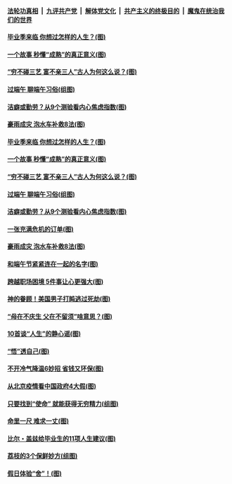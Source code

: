 

####  [法轮功真相](../../../../basic/blob/master/README.md?t=06252202) &nbsp;|&nbsp; [九评共产党](../../../../9ping.md/blob/master/README.md?t=06252202) &nbsp;|&nbsp; [解体党文化](../../../../jtdwh.md/blob/master/README.md?t=06252202)  &nbsp;|&nbsp; [共产主义的终极目的](../../../../gczydzjmd.md/blob/master/README.md?t=06252202) &nbsp;|&nbsp; [魔鬼在统治我们的世界](../../../../mgztzwmdsj.md/blob/master/README.md?t=06252202) 

#### [毕业季来临 你想过怎样的人生？(图)](../pages/p8/937661.md?t=06252202) 

#### [一个故事 秒懂“成熟”的真正意义(图)](../pages/p8/936405.md?t=06252202) 

#### [“穷不碰三艺 富不亲三人”古人为何这么说？(图)](../pages/p8/937602.md?t=06252202) 

#### [过端午 聊端午习俗(组图)](../pages/p8/937246.md?t=06252202) 

#### [洁癖或勤劳？从9个测验看内心焦虑指数(图)](../pages/p8/937558.md?t=06252202) 

#### [豪雨成灾 泡水车补救8法(图)](../pages/p8/937526.md?t=06252202) 

#### [毕业季来临 你想过怎样的人生？(图)](../pages/p8/937661.md?t=06252202) 

#### [一个故事 秒懂“成熟”的真正意义(图)](../pages/p8/936405.md?t=06252202) 

#### [“穷不碰三艺 富不亲三人”古人为何这么说？(图)](../pages/p8/937602.md?t=06252202) 

#### [过端午 聊端午习俗(组图)](../pages/p8/937246.md?t=06252202) 

#### [洁癖或勤劳？从9个测验看内心焦虑指数(图)](../pages/p8/937558.md?t=06252202) 

#### [一张充满危机的订单(图)](../pages/p8/936981.md?t=06252202) 

#### [豪雨成灾 泡水车补救8法(图)](../pages/p8/937526.md?t=06252202) 

#### [和端午节紧紧连在一起的名字(图)](../pages/p8/937448.md?t=06252202) 

#### [跨越职场困境 5件事让心更强大(图)](../pages/p8/937375.md?t=06252202) 

#### [神的眷顾！美国男子打盹逃过死劫(图)](../pages/p8/936985.md?t=06252202) 

#### [“母在不庆生 父在不留须”啥意思？(图)](../pages/p8/937234.md?t=06252202) 

#### [10首谈“人生”的静心谣(图)](../pages/p8/936965.md?t=06252202) 

#### [“悟”透自己(图)](../pages/p8/936972.md?t=06252202) 

#### [不开冷气降温6妙招 省钱又环保(图)](../pages/p8/937329.md?t=06252202) 

#### [从北京疫情看中国政府4大假(图)](../pages/p8/937196.md?t=06252202) 

#### [只要找到“使命” 就能获得无穷精力(组图)](../pages/p8/937159.md?t=06252202) 

#### [命里一尺 难求一丈(图)](../pages/p8/936782.md?t=06252202) 

#### [比尔・盖兹给毕业生的11项人生建议(图)](../pages/p8/936231.md?t=06252202) 

#### [荔枝的3个保鲜妙方(组图)](../pages/p8/936950.md?t=06252202) 

#### [假日体验“舍”！(图)](../pages/p8/937183.md?t=06252202) 

